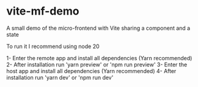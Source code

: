 # vite-mf-demo
 A small demo of the micro-frontend with Vite sharing a component and a state

To run it I recommend using node 20

1- Enter the remote app and install all dependencies (Yarn recommended)
2- After installation run 'yarn preview' or 'npm run preview'
3- Enter the host app and install all dependencies (Yarn recommended)
4- After installation run 'yarn dev' or 'npm run dev'
